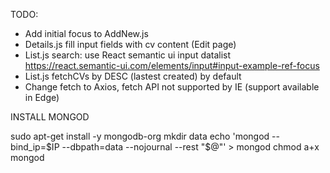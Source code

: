 TODO:

- Add initial focus to AddNew.js 
- Details.js fill input fields with cv content (Edit page)
- List.js search: use React semantic ui input datalist https://react.semantic-ui.com/elements/input#input-example-ref-focus
- List.js fetchCVs by DESC (lastest created) by default
- Change fetch to Axios, fetch API not supported by IE (support available in Edge)

INSTALL MONGOD

sudo apt-get install -y mongodb-org
mkdir data
echo 'mongod --bind_ip=$IP --dbpath=data --nojournal --rest "$@"' > mongod
chmod a+x mongod